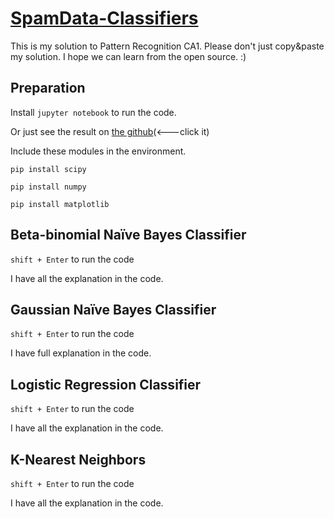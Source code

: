# [SpamData-Classifiers](https://github.com/haofengsiji/spamData-classifiers)

This is my solution to Pattern Recognition CA1. Please don't just copy&paste my solution. I hope we can learn from the open source. :)

## Preparation

Install `jupyter notebook` to run the code. 

Or just see the result  on [the github](https://github.com/haofengsiji/spamData-classifiers)(<---click it)

Include these modules in the environment.

`pip install scipy`

`pip install numpy`

`pip install matplotlib`

## Beta-binomial Naïve Bayes Classifier

`shift + Enter` to run the code

I have all the explanation in the code.

## Gaussian Naïve Bayes Classifier

`shift + Enter` to run the code

I have full explanation in the code.

## Logistic Regression Classifier

`shift + Enter` to run the code

I have all the explanation in the code.

## K-Nearest Neighbors

`shift + Enter` to run the code

I have all the explanation in the code.

